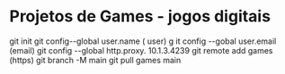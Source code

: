 ﻿# Projetos de Games - jogos digitais
git init 
git config--global user.name ( user)
g
it config  --gobal  user.email  (email)
git config --global http.proxy. 10.1.3.4239
git remote add games (https)
git  branch  -M main 
git pull  games main 
